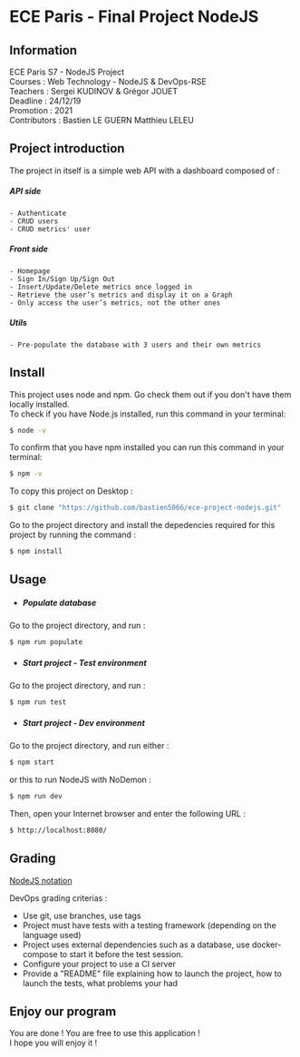 # ECE Paris - Final Project NodeJS 

## Information
ECE Paris S7 - NodeJS Project  
Courses : Web Technology - NodeJS & DevOps-RSE  
Teachers : Sergei KUDINOV &  Grégor JOUET  
Deadline : 24/12/19  
Promotion : 2021  
Contributors : Bastien LE GUERN Matthieu LELEU


## Project introduction 
The project in itself is a simple web API with a dashboard composed of :
##### API side  
    - Authenticate 
    - CRUD users 
    - CRUD metrics' user 
##### Front side 
    - Homepage
    - Sign In/Sign Up/Sign Out
    - Insert/Update/Delete metrics once logged in
    - Retrieve the user’s metrics and display it on a Graph 
    - Only access the user’s metrics, not the other ones
##### Utils 
    - Pre-populate the database with 3 users and their own metrics

## Install 
This project uses node and npm. Go check them out if you don't have them locally installed.    
To check if you have Node.js installed, run this command in your terminal: 

```sh
$ node -v
```

To confirm that you have npm installed you can run this command in your terminal:

```sh
$ npm -v
```

To copy this project on Desktop :

```sh
$ git clone "https://github.com/bastien5066/ece-project-nodejs.git"
```
Go to the project directory and install the depedencies required for this project by running the command : 

```sh
$ npm install
```

## Usage 

* ##### Populate database
Go to the project directory, and run : 

```sh
$ npm run populate
```

* #####  Start project - Test environment
Go to the project directory, and run : 

```sh
$ npm run test
```

* ##### Start project - Dev environment
Go to the project directory, and run either : 

```sh
$ npm start
```
or this to run NodeJS with NoDemon :

```sh
$ npm run dev
```

Then, open your Internet browser and enter the following URL :

 ```sh
$ http://localhost:8080/
```


## Grading 
[NodeJS notation](https://github.com/adaltas/ece-nodejs/blob/2019-fall-5-modules/PROJECT.md)

DevOps grading criterias : 
- Use git, use branches, use tags 
- Project must have tests with a testing framework (depending on the language used)
- Project uses external dependencies such as a database, use docker-compose to start it before the test session.
- Configure your project to use a CI server
- Provide a "README" file explaining how to launch the project, how to launch the tests, what problems your had


## Enjoy our program

You are done ! You are free to use this application !  
I hope you will enjoy it !

